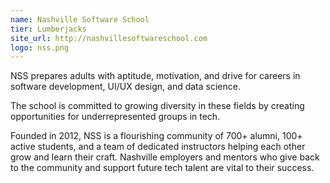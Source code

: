```yaml
---
name: Nashville Software School
tier: Lumberjacks
site_url: http://nashvillesoftwareschool.com
logo: nss.png
---
```


NSS prepares adults with aptitude, motivation, and drive for careers in software development, UI/UX design, and data science.

The school is committed to growing diversity in these fields by creating opportunities for underrepresented groups in tech.

Founded in 2012, NSS is a flourishing community of 700+ alumni, 100+ active students, and a team of dedicated instructors helping each other grow and learn their craft. Nashville employers and mentors who give back to the community and support future tech talent are vital to their success.